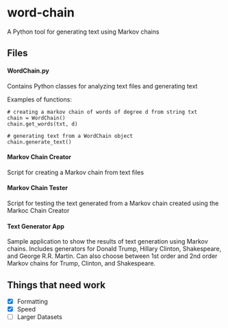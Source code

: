 # word-chain
A Python tool for generating text using Markov chains

## Files

#### WordChain.py
Contains Python classes for analyzing text files and generating text

Examples of functions:
```
# creating a markov chain of words of degree d from string txt
chain = WordChain()
chain.get_words(txt, d)
```
```
# generating text from a WordChain object
chain.generate_text()
```

#### Markov Chain Creator
Script for creating a Markov chain from text files

#### Markov Chain Tester
Script for testing the text generated from a Markov chain created using the Markoc Chain Creator

#### Text Generator App
Sample application to show the results of text generation using Markov chains. Includes generators for Donald Trump, Hillary Clinton, Shakespeare, and George R.R. Martin. Can also choose between 1st order and 2nd order Markov chains for Trump, Clinton, and Shakespeare.

## Things that need work
- [x] Formatting
- [x] Speed
- [ ] Larger Datasets
